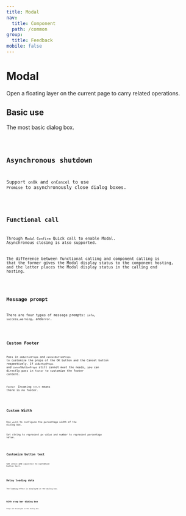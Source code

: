 ```yaml
---
title: Modal
nav:
  title: Component
  path: /common
group:
  title: Feedback
mobile: false
---
```


# Modal

Open a floating layer on the current page to carry related operations.

## Basic use

The most basic dialog box.

<code src="./demos/index1.tsx" />

## Asynchronous shutdown

Support `onOk` and `onCancel` to use `Promise` to asynchronously close dialog boxes.

<code src="./demos/index2.tsx" />

## Functional call

Through ` Modal Confirm ` Quick call to enable Modal. Asynchronous closing is also supported.

The difference between functional calling and component calling is that the former gives the Modal display status to the component hosting, and the latter places the Modal display status in the calling end hosting.

<code src="./demos/index4.tsx" />

## Message prompt

There are four types of message prompts: `info`, `success`,` warning `, and` error `.

<code src="./demos/index3.tsx" />

## Custom Footer

Pass in `okButtonProps` and` cancelButtonProps` to customize the props of the OK button and the Cancel button respectively. If `okButtonProps` and` cancelButtonProps` still cannot meet the needs, you can directly pass in `footer` to customize the footer content.

`Footer ` Incoming `<></>` means there is no footer.

<code src="./demos/index5.tsx" />

## Custom Width

Use `width` to configure the percentage width of the dialog box.

Set string to represent px value and number to represent percentage value.

<code src="./demos/index9.tsx" />

## Customize button text

Set `okText` and `cancelText` to customize button text.

<code src="./demos/index6.tsx" />

## Delay loading data

The loading effect is displayed in the dialog box.

<code src="./demos/index7.tsx" />

## With step bar dialog box

Steps are displayed in the dialog box.

<code src="./demos/index8.tsx" />

<API />
